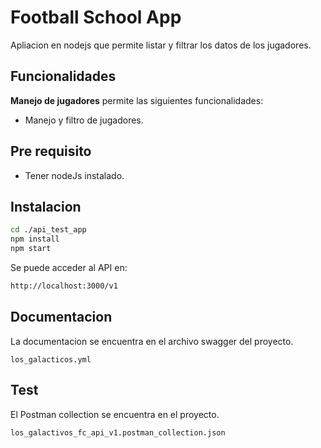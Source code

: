 # Football School App
Apliacion en nodejs que permite listar y filtrar los datos de los jugadores.


## Funcionalidades
**Manejo de jugadores** permite las siguientes funcionalidades:
- Manejo y filtro de jugadores.

## Pre requisito
- Tener nodeJs instalado.

## Instalacion
```sh
cd ./api_test_app
npm install
npm start
```
Se puede acceder al API en:
```sh
http://localhost:3000/v1
```
## Documentacion
La documentacion se encuentra en el archivo  swagger del proyecto.
```
los_galacticos.yml
```

## Test
El Postman collection se encuentra en el proyecto.
```
los_galactivos_fc_api_v1.postman_collection.json
```